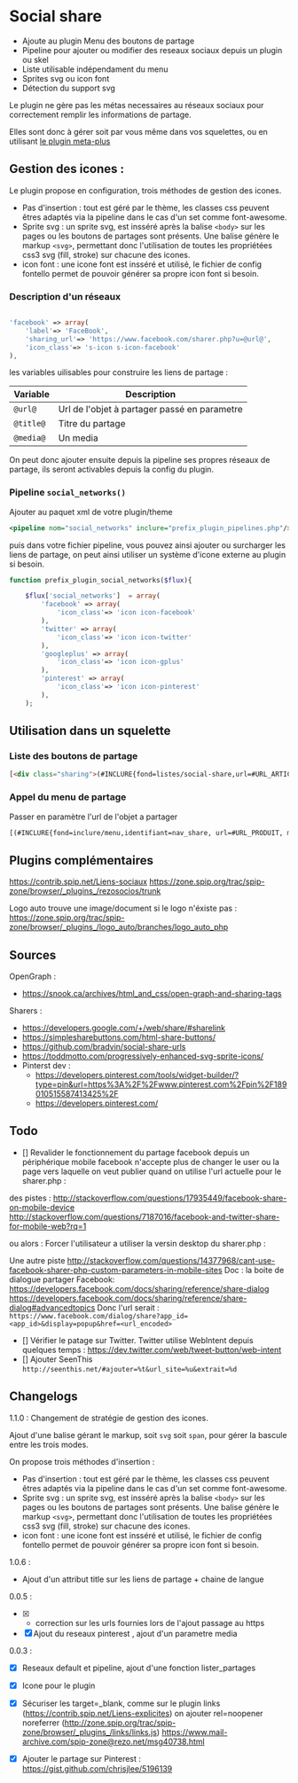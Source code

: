 # Social share

* Ajoute au plugin Menu des boutons de partage
* Pipeline pour ajouter ou modifier des reseaux sociaux depuis un plugin ou skel
* Liste utilisable indépendament du menu
* Sprites svg ou icon font
* Détection du support svg

Le plugin ne gère pas les métas necessaires au réseaux sociaux pour correctement remplir les informations de partage.

Elles sont donc à gérer soit par vous même dans vos squelettes, ou en utilisant [le plugin meta-plus](https://contrib.spip.net/Metas-4845)


## Gestion des icones :

Le plugin propose en configuration, trois méthodes de gestion des icones.

- Pas d'insertion : tout est géré par le thème, les classes css peuvent êtres adaptés via la pipeline dans le cas d'un set comme font-awesome.
- Sprite svg : un sprite svg, est insséré après la balise `<body>` sur les pages ou les boutons de partages sont présents. Une balise génère le markup `<svg>`, permettant donc l'utilisation de toutes les propriétées css3 svg (fill, stroke) sur chacune des icones.
- icon font : une icone font est insséré et utilisé, le fichier de config fontello permet de pouvoir générer sa propre icon font si besoin.


### Description d'un réseaux

```php

'facebook' => array(
	'label'=> 'FaceBook',
	'sharing_url'=> 'https://www.facebook.com/sharer.php?u=@url@',
	'icon_class'=> 's-icon s-icon-facebook'
),

```

les variables uilisables pour construire les liens de partage :

| Variable | Description |
|--|--|
| `@url@`| Url de l'objet à partager passé en parametre|
| `@title@` | Titre du partage |
| `@media@` | Un media |

On peut donc ajouter ensuite depuis la pipeline ses propres réseaux de partage, ils seront activables depuis la config du plugin.

### Pipeline `social_networks()`


Ajouter au paquet xml de votre plugin/theme

```xml
<pipeline nom="social_networks" inclure="prefix_plugin_pipelines.php"/>

```

puis dans votre fichier pipeline, vous pouvez ainsi ajouter ou surcharger
les liens de partage, on peut ainsi utiliser un système d'icone externe au plugin si besoin.

```php
function prefix_plugin_social_networks($flux){

	$flux['social_networks']  = array(
		'facebook' => array(
			'icon_class'=> 'icon icon-facebook'
		),
		'twitter' => array(
			'icon_class'=> 'icon icon-twitter'
		),
		'googleplus' => array(
			'icon_class'=> 'icon icon-gplus'
		),
		'pinterest' => array(
			'icon_class'=> 'icon icon-pinterest'
		),
	);
```



## Utilisation dans un squelette

### Liste des boutons de partage

```html
[<div class="sharing">(#INCLURE{fond=listes/social-share,url=#URL_ARTICLE,title=#TITRE,media=#LOGO_ARTICLE,env})</div>]
```

### Appel du menu de partage

Passer en paramètre l'url de l'objet a partager

```html
[(#INCLURE{fond=inclure/menu,identifiant=nav_share, url=#URL_PRODUIT, media=#LOGO_ARTICLE env})]
```

## Plugins complémentaires


https://contrib.spip.net/Liens-sociaux
https://zone.spip.org/trac/spip-zone/browser/_plugins_/rezosocios/trunk

Logo auto trouve une image/document si le logo n'éxiste pas :
https://zone.spip.org/trac/spip-zone/browser/_plugins_/logo_auto/branches/logo_auto_php

## Sources

OpenGraph :
* https://snook.ca/archives/html_and_css/open-graph-and-sharing-tags

Sharers :
* https://developers.google.com/+/web/share/#sharelink
* https://simplesharebuttons.com/html-share-buttons/
* https://github.com/bradvin/social-share-urls
* https://toddmotto.com/progressively-enhanced-svg-sprite-icons/
* Pinterst dev :
	* https://developers.pinterest.com/tools/widget-builder/?type=pin&url=https%3A%2F%2Fwww.pinterest.com%2Fpin%2F189010515587413425%2F
	* https://developers.pinterest.com/

## Todo


- [] Revalider le fonctionnement du partage facebook depuis un périphérique mobile
facebook n'accepte plus de changer le user ou la page vers laquelle on veut publier quand
on utilise l'url actuelle pour le sharer.php :

des pistes :
http://stackoverflow.com/questions/17935449/facebook-share-on-mobile-device  
http://stackoverflow.com/questions/7187016/facebook-and-twitter-share-for-mobile-web?rq=1

ou alors :
Forcer l'utilisateur a utiliser la versin desktop du sharer.php :

Une autre piste
http://stackoverflow.com/questions/14377968/cant-use-facebook-sharer-php-custom-parameters-in-mobile-sites
Doc : la boite de dialogue partager Facebook:
https://developers.facebook.com/docs/sharing/reference/share-dialog
https://developers.facebook.com/docs/sharing/reference/share-dialog#advancedtopics
Donc l'url serait :
`https://www.facebook.com/dialog/share?app_id=<app_id>&display=popup&href=<url_encoded>`

- [] Vérifier le patage sur Twitter. Twitter utilise WebIntent depuis quelques temps : https://dev.twitter.com/web/tweet-button/web-intent
- [] Ajouter SeenThis `http://seenthis.net/#ajouter=%t&url_site=%u&extrait=%d`



## Changelogs

1.1.0 :
Changement de stratégie de gestion des icones.

Ajout d'une balise gérant le markup, soit `svg` soit `span`, pour gérer la bascule entre les trois modes.

On propose trois méthodes d'insertion :

- Pas d'insertion : tout est géré par le thème, les classes css peuvent êtres adaptés via la pipeline dans le cas d'un set comme font-awesome.
- Sprite svg : un sprite svg, est insséré après la balise `<body>` sur les pages ou les boutons de partages sont présents. Une balise génère le markup `<svg>`, permettant donc l'utilisation de toutes les propriétées css3 svg (fill, stroke) sur chacune des icones.
- icon font : une icone font est insséré et utilisé, le fichier de config fontello permet de pouvoir générer sa propre icon font si besoin.


1.0.6 :

- Ajout d'un attribut title sur les liens de partage + chaine de langue

0.0.5 :

- [X] - correction sur les urls fournies lors de l'ajout passage au https
- [X] Ajout du reseaux pinterest , ajout d'un parametre media

0.0.3 :

- [X] Reseaux default et pipeline, ajout d'une fonction lister_partages
- [X] Icone pour le plugin
- [x] Sécuriser les target=_blank, comme sur le plugin links (https://contrib.spip.net/Liens-explicites)
		on ajouter rel=noopener noreferrer
		(http://zone.spip.org/trac/spip-zone/browser/_plugins_/links/links.js)
		https://www.mail-archive.com/spip-zone@rezo.net/msg40738.html

- [x] Ajouter le partage sur Pinterest : https://gist.github.com/chrisjlee/5196139
